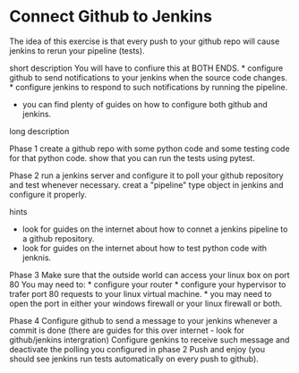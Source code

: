# Connect Github to Jenkins

The idea of this exercise is that every push to
your github repo will cause jenkins to rerun your pipeline (tests).

short description
You will have to confiure this at BOTH ENDS.
    * configure github to send notifications to your jenkins when the source code changes.
    * configure jenkins to respond to such notifications by running the pipeline.

* you can find plenty of guides on how to configure both github and jenkins.

long description

Phase 1
create a github repo with some python code and some testing code for that python code.
show that you can run the tests using pytest.

Phase 2
run a jenkins server and configure it to poll your github repository and test whenever
necessary. creat a "pipeline" type object in jenkins and configure it properly.

hints
* look for guides on the internet about how to connet a jenkins pipeline to a github repository.
* look for guides on the internet about how to test python code with jenknis.

Phase 3
Make sure that the outside world can access your linux box on port 80
You may need to:
    * configure your router
    * configure your hypervisor to trafer port 80 requests to your linux virtual machine.
    * you may need to open the port in either your windows firewall or your linux firewall or both.

Phase 4
Configure github to send a message to your jenkins whenever a commit is done (there are guides for this
over internet - look for github/jenkins intergration)
Configure genkins to receive such message and deactivate the polling you configured in phase 2
Push and enjoy (you should see jenkins run tests automatically on every push to github).
